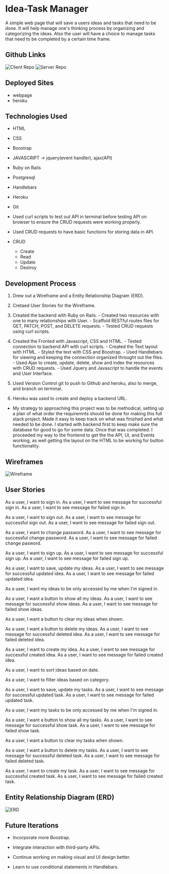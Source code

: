 # Idea-Task Manager
A simple web page that will save a users ideas and tasks that need to be done.
It will help manage one's thinking process by organizing and categorizing
the ideas. Also the user will have a choice to manage tasks that need to
be completed by a certain time frame.

## Github Links
![Client Repo](https://github.com/gandreottola/Idea-Pad-Client)
![Server Repo](https://github.com/gandreottola/Idea-Pad-Server)

## Deployed Sites
- webpage
- heroku

## Technologies Used
* HTML

* CSS

* Boostrap

* JAVASCRIPT -> jquery(event handler), ajax(API)

* Ruby on Rails

* Postgresql

* Handlebars

* Heroku

* Git

* Used curl scripts to test out API in terminal before testing API on browser
  to ensure the CRUD requests were working properly.

* Used CRUD requests to have basic functions for storing data in API.

* CRUD
  - Create
  - Read
  - Update
  - Destroy

## Development Process
  1. Drew out a Wireframe and a Entity Relationship Diagram (ERD).

  2. Cretaed User Stories for the Wireframe.

  3. Created the backend with Ruby on Rails.
    - Created two resources with one to many relationships with User.
    - Scaffold RESTful routes files for GET, PATCH, POST, and DELETE requests.
    - Tested CRUD requests using curl scripts.

  4. Created the Fronted with Javascript, CSS and HTML.
    - Tested connection to backend API with curl scripts.
    - Created the Text layout with HTML.
    - Styled the text with CSS and Boostrap.
    - Used Handlebars for viewing and keeping the connection organized
      throught out the files.
    - Used Ajax to create, update, delete, show and index the resources with
      CRUD requests.
    - Used Jquery and Javascript to handle the events and User Interface.

  5. Used Version Control git to push to Github and heroku,
      also to merge, and branch on terminal.

  6. Heroku was used to create and deploy a backend URL.

  * My strategy to approaching this project was to be methodical, setting up
    a plan of what order the requiremnts should be done for making this
    full stack project. Made it easy to keep track on what was finished and
    what needed to be done. I started with backend first to keep make sure
    the database for good to go for some data. Once that was completed. I
    proceeded my way to the frontend to get the the API, UI, and Events working,
    as well getting the layout on the HTML to be working for button
    functionality.

## Wireframes
![Wireframe](https://i.imgur.com/euMv0Sm.jpg)

## User Stories
As a user, I want to sign in.
As a user, I want to see message for successful sign in.
As a user, I want to see message for failed sign in.

As a user, I want to sign out.
As a user, I want to see message for successful sign out.
As a user, I want to see message for failed sign out.

As a user, I want to change password.
As a user, I want to see message for successful change password.
As a user, I want to see message for failed change pasword.

As a user, I want to sign up.
As a user, I want to see message for successful sign up.
As a user, I want to see message for failed sign up.

As a user, I want to save, update my ideas.
As a user, I want to see message for successful updated idea.
As a user, I want to see message for failed updated idea.

As a user, I want my ideas to be only accessed by me when I'm signed in.

As a user, I want a button to show all my ideas.
As a user, I want to see message for successful show ideas.
As a user, I want to see message for failed show ideas.

As a user, I want a button to clear my ideas when shown.

As a user, I want a button to delete my ideas.
As a user, I want to see message for successful deleted idea.
As a user, I want to see message for failed deleted idea.

As a user, I want to create my idea.
As a user, I want to see message for successful created idea.
As a user, I want to see message for failed created idea.

As a user, I want to sort ideas based on date.

As a user, I want to filter ideas based on category.

As a user, I want to save, update my tasks.
As a user, I want to see message for successful updated task.
As a user, I want to see message for failed updated task.

As a user, I want my tasks to be only accessed by me when I'm signed in.

As a user, I want a button to show all my tasks.
As a user, I want to see message for successful show task.
As a user, I want to see message for failed show task.

As a user, I want a button to clear my tasks when shown.

As a user, I want a button to delete my tasks.
As a user, I want to see message for successful deleted task.
As a user, I want to see message for failed deleted task.

As a user, I want to create my task.
As a user, I want to see message for successful created task.
As a user, I want to see message for failed created task.

## Entity Relationship Diagram (ERD)
![ERD](https://i.imgur.com/guQyL6k.jpg)

## Future Iterations
  * Incorporate more Boostrap.

  * Integrate interaction with third-party APIs.

  * Continue working on making visual and UI design better.

  * Learn to use conditional statements in Handlebars.
